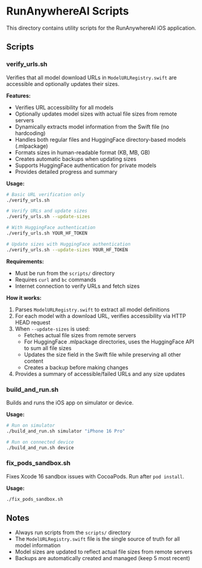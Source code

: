 # RunAnywhereAI Scripts

This directory contains utility scripts for the RunAnywhereAI iOS application.

## Scripts

### verify_urls.sh

Verifies that all model download URLs in `ModelURLRegistry.swift` are accessible and optionally updates their sizes.

**Features:**
- Verifies URL accessibility for all models
- Optionally updates model sizes with actual file sizes from remote servers
- Dynamically extracts model information from the Swift file (no hardcoding)
- Handles both regular files and HuggingFace directory-based models (.mlpackage)
- Formats sizes in human-readable format (KB, MB, GB)
- Creates automatic backups when updating sizes
- Supports HuggingFace authentication for private models
- Provides detailed progress and summary

**Usage:**
```bash
# Basic URL verification only
./verify_urls.sh

# Verify URLs and update sizes
./verify_urls.sh --update-sizes

# With HuggingFace authentication
./verify_urls.sh YOUR_HF_TOKEN

# Update sizes with HuggingFace authentication
./verify_urls.sh --update-sizes YOUR_HF_TOKEN
```

**Requirements:**
- Must be run from the `scripts/` directory
- Requires `curl` and `bc` commands
- Internet connection to verify URLs and fetch sizes

**How it works:**
1. Parses `ModelURLRegistry.swift` to extract all model definitions
2. For each model with a download URL, verifies accessibility via HTTP HEAD request
3. When `--update-sizes` is used:
   - Fetches actual file sizes from remote servers
   - For HuggingFace .mlpackage directories, uses the HuggingFace API to sum all file sizes
   - Updates the size field in the Swift file while preserving all other content
   - Creates a backup before making changes
4. Provides a summary of accessible/failed URLs and any size updates

### build_and_run.sh

Builds and runs the iOS app on simulator or device.

**Usage:**
```bash
# Run on simulator
./build_and_run.sh simulator "iPhone 16 Pro"

# Run on connected device
./build_and_run.sh device
```

### fix_pods_sandbox.sh

Fixes Xcode 16 sandbox issues with CocoaPods. Run after `pod install`.

**Usage:**
```bash
./fix_pods_sandbox.sh
```

## Notes

- Always run scripts from the `scripts/` directory
- The `ModelURLRegistry.swift` file is the single source of truth for all model information
- Model sizes are updated to reflect actual file sizes from remote servers
- Backups are automatically created and managed (keep 5 most recent)
